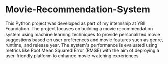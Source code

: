 # Movie-Recommendation-System
This Python project was developed as part of my internship at YBI Foundation. The project focuses on building a movie recommendation system using machine learning techniques to provide personalized movie suggestions based on user preferences and movie features such as genre, runtime, and release year. The system's performance is evaluated using metrics like Root Mean Squared Error (RMSE) with the aim of deploying a user-friendly platform to enhance movie-watching experiences.
